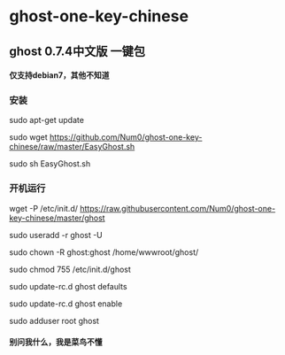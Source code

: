 # ghost-one-key-chinese
## ghost 0.7.4中文版 一键包
#### 仅支持debian7，其他不知道
### 安装
sudo apt-get update

sudo wget https://github.com/Num0/ghost-one-key-chinese/raw/master/EasyGhost.sh

sudo sh EasyGhost.sh
### 开机运行
wget -P /etc/init.d/ https://raw.githubusercontent.com/Num0/ghost-one-key-chinese/master/ghost

sudo useradd -r ghost -U

sudo chown -R ghost:ghost /home/wwwroot/ghost/

sudo chmod 755 /etc/init.d/ghost 

sudo update-rc.d ghost defaults

sudo update-rc.d ghost enable

sudo adduser root ghost
#### 别问我什么，我是菜鸟不懂
